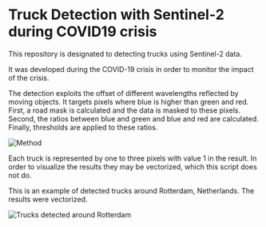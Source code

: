 # Truck Detection with Sentinel-2 during COVID19 crisis
This repository is designated to detecting trucks using Sentinel-2 data.

It was developed during the COVID-19 crisis in order to monitor the impact of the crisis.

The detection exploits the offset of different wavelengths reflected by moving objects. It targets pixels where blue is higher than green and red. First, a road mask is calculated and the data is masked to these pixels. Second, the ratios between blue and green and blue and red are calculated. Finally, thresholds are applied to these ratios. 

![Method](https://github.com/hfisser/Truck_Detection_Sentinel2_COVID19/blob/master/ts7_trucks.jpeg)

Each truck is represented by one to three pixels with value 1 in the result. In order to visualize the results they may be vectorized, which this script does not do.

This is an example of detected trucks around Rotterdam, Netherlands. The results were vectorized.

![Trucks detected around Rotterdam](https://github.com/hfisser/Truck_Detection_Sentinel2_COVID19/blob/master/ts7_trucks.jpeg)
